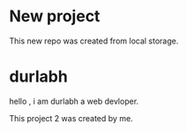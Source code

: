 # New project 

This new repo was created from local storage.

# durlabh

hello , i am durlabh a web devloper.

This project 2 was created by me.
